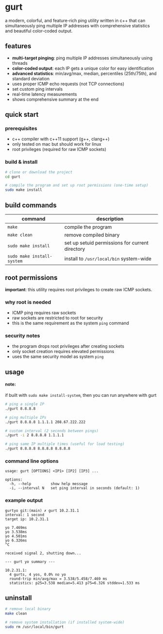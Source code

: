 # gurt

a modern, colorful, and feature-rich ping utility written in c++ that can simultaneously ping multiple IP addresses with comprehensive statistics and beautiful color-coded output.

## features

- **multi-target pinging**: ping multiple IP addresses simultaneously using threads
- **color-coded output**: each IP gets a unique color for easy identification
- **advanced statistics**: min/avg/max, median, percentiles (25th/75th), and standard deviation
- uses proper ICMP echo requests (not TCP connections)
- set custom ping intervals
- real-time latency measurements
- shows comprehensive summary at the end

## quick start

### prerequisites

- c++ compiler with c++11 support (g++, clang++)
- only tested on mac but should work for linux
- root privileges (required for raw ICMP sockets)

### build & install

```bash
# clone or download the project
cd gurt

# compile the program and set up root permissions (one-time setup)
sudo make install
```

## build commands

| command | description |
|---------|-------------|
| `make` | compile the program |
| `make clean` | remove compiled binary |
| `sudo make install` | set up setuid permissions for current directory |
| `sudo make install-system` | install to `/usr/local/bin` system-wide |

## root permissions

**important**: this utility requires root privileges to create raw ICMP sockets.

### why root is needed
- ICMP ping requires raw sockets
- raw sockets are restricted to root for security
- this is the same requirement as the system `ping` command

### security notes
- the program drops root privileges after creating sockets
- only socket creation requires elevated permissions
- uses the same security model as system `ping`

## usage
#### note:
if built with `sudo make install-system`, then you can run anywhere with gurt
```bash
# ping a single IP
./gurt 8.8.8.8

# ping multiple IPs
./gurt 8.8.8.8 1.1.1.1 208.67.222.222

# custom interval (2 seconds between pings)
./gurt -i 2 8.8.8.8 1.1.1.1

# ping same IP multiple times (useful for load testing)
./gurt 8.8.8.8 8.8.8.8 8.8.8.8
```

### command line options
```
usage: gurt [OPTIONS] <IP1> [IP2] [IP3] ...

options:
  -h, --help         show help message
  -i, --interval N   set ping interval in seconds (default: 1)
```

### example output
```
gurtyo git:(main) ✗ gurt 10.2.31.1                      
interval: 1 second
target ip: 10.2.31.1

yo 7.469ms
yo 3.538ms
yo 4.501ms
yo 6.326ms
^C

received signal 2, shutting down...

--- gurt yo summary ---

10.2.31.1:
  4 gurts, 4 yos, 0.0% no yo
  round-trip min/avg/max = 3.538/5.458/7.469 ms
  statistics: p25=3.538 median=5.413 p75=6.326 stddev=1.533 ms
```
## uninstall

```bash
# remove local binary
make clean

# remove system installation (if installed system-wide)
sudo rm /usr/local/bin/gurt
```